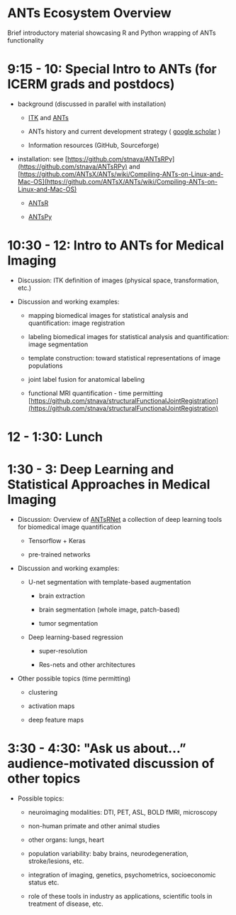 # ANTs Ecosystem Overview

Brief introductory material showcasing R and Python wrapping of ANTs functionality

# 9:15 - 10: Special Intro to ANTs (for ICERM grads and postdocs)

* background (discussed in parallel with installation)

    * [ITK](https://github.com/InsightSoftwareConsortium/ITK) and [ANTs](https://github.com/ANTsX/ANTs)
 
    * ANTs history and current development strategy ( [google scholar](https://scholar.google.com/scholar?hl=en&as_sdt=0%2C30&q=%22Nicholas+tustison%22+or+%22Brian+avants%22&btnG=) )

    * Information resources (GitHub, Sourceforge)

* installation: see [https://github.com/stnava/ANTsRPy](https://github.com/stnava/ANTsRPy) and [https://github.com/ANTsX/ANTs/wiki/Compiling-ANTs-on-Linux-and-Mac-OS](https://github.com/ANTsX/ANTs/wiki/Compiling-ANTs-on-Linux-and-Mac-OS)

    * [ANTsR](https://github.com/ANTsX/ANTsR)

    * [ANTsPy](https://github.com/ANTsX/ANTsPy)

# 10:30 - 12: Intro to ANTs for Medical Imaging

* Discussion:  ITK definition of images (physical space, transformation, etc.)

* Discussion and working examples:  

    * mapping biomedical images for statistical analysis and quantification: image registration

    * labeling biomedical images for statistical analysis and quantification: image segmentation

    * template construction: toward statistical representations of image populations 

    * joint label fusion for anatomical labeling

    * functional MRI quantification - time permitting [https://github.com/stnava/structuralFunctionalJointRegistration](https://github.com/stnava/structuralFunctionalJointRegistration)

# 12 - 1:30: Lunch

# 1:30 - 3: Deep Learning and Statistical Approaches in Medical Imaging

* Discussion:  Overview of [ANTsRNet](https://github.com/ANTsX/ANTsRNet) a collection of deep learning tools for biomedical image quantification

    * Tensorflow + Keras

    * pre-trained networks

* Discussion and working examples:  

    * U-net segmentation with template-based augmentation

        * brain extraction
 
       * brain segmentation (whole image, patch-based)

       * tumor segmentation

    * Deep learning-based regression

        * super-resolution

       * Res-nets and other architectures

* Other possible topics (time permitting)

    * clustering

    * activation maps

    * deep feature maps

# 3:30 - 4:30: "Ask us about…” audience-motivated discussion of other topics

* Possible topics:

    * neuroimaging modalities:  DTI, PET, ASL, BOLD fMRI, microscopy

    * non-human primate and other animal studies

    * other organs:  lungs, heart

    * population variability:  baby brains, neurodegeneration, stroke/lesions, etc.

    * integration of imaging, genetics, psychometrics, socioeconomic status etc.

    * role of these tools in industry as applications, scientific tools in treatment of disease, etc.
